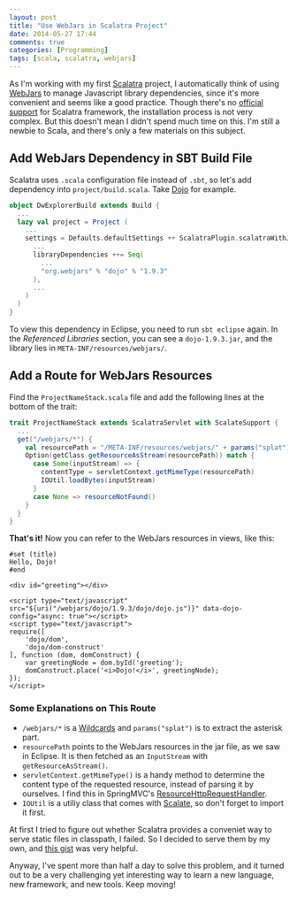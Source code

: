 ```yaml
---
layout: post
title: "Use WebJars in Scalatra Project"
date: 2014-05-27 17:44
comments: true
categories: [Programming]
tags: [scala, scalatra, webjars]
---
```


As I'm working with my first [Scalatra](http://www.scalatra.org/) project, I automatically think of using [WebJars](http://www.webjars.org/) to manage Javascript library dependencies, since it's more convenient and seems like a good practice. Though there's no [official support](http://www.webjars.org/documentation) for Scalatra framework, the installation process is not very complex. But this doesn't mean I didn't spend much time on this. I'm still a newbie to Scala, and there's only a few materials on this subject.

## Add WebJars Dependency in SBT Build File

Scalatra uses `.scala` configuration file instead of `.sbt`, so let's add dependency into `project/build.scala`. Take [Dojo](http://dojotoolkit.org/) for example.

```scala
object DwExplorerBuild extends Build {
  ...
  lazy val project = Project (
    ...
    settings = Defaults.defaultSettings ++ ScalatraPlugin.scalatraWithJRebel ++ scalateSettings ++ Seq(
      ...
      libraryDependencies ++= Seq(
        ...
        "org.webjars" % "dojo" % "1.9.3"
      ),
      ...
    )
  )
}
```

To view this dependency in Eclipse, you need to run `sbt eclipse` again. In the *Referenced Libraries* section, you can see a `dojo-1.9.3.jar`, and the library lies in `META-INF/resources/webjars/`.

<!-- more -->

## Add a Route for WebJars Resources

Find the `ProjectNameStack.scala` file and add the following lines at the bottom of the trait:

```scala
trait ProjectNameStack extends ScalatraServlet with ScalateSupport {
  ...
  get("/webjars/*") {
    val resourcePath = "/META-INF/resources/webjars/" + params("splat")
    Option(getClass.getResourceAsStream(resourcePath)) match {
      case Some(inputStream) => {
        contentType = servletContext.getMimeType(resourcePath)
        IOUtil.loadBytes(inputStream)
      }
      case None => resourceNotFound()
    }
  }
}
```

**That's it!** Now you can refer to the WebJars resources in views, like this:

```ssp
#set (title)
Hello, Dojo!
#end

<div id="greeting"></div>

<script type="text/javascript" src="${uri("/webjars/dojo/1.9.3/dojo/dojo.js")}" data-dojo-config="async: true"></script>
<script type="text/javascript">
require([
    'dojo/dom',
    'dojo/dom-construct'
], function (dom, domConstruct) {
    var greetingNode = dom.byId('greeting');
    domConstruct.place('<i>Dojo!</i>', greetingNode);
});
</script>
```

### Some Explanations on This Route

* `/webjars/*` is a [Wildcards](http://www.scalatra.org/2.2/guides/http/routes.html#toc_233) and `params("splat")` is to extract the asterisk part.
* `resourcePath` points to the WebJars resources in the jar file, as we saw in Eclipse. It is then fetched as an `InputStream` with `getResourceAsStream()`.
* `servletContext.getMimeType()` is a handy method to determine the content type of the requested resource, instead of parsing it by ourselves. I find this in SpringMVC's [ResourceHttpRequestHandler][1].
* `IOUtil` is a utiliy class that comes with [Scalate](http://scalate.fusesource.org/), so don't forget to import it first.

At first I tried to figure out whether Scalatra provides a conveniet way to serve static files in classpath, I failed. So I decided to serve them by my own, and [this gist][2] was very helpful.

Anyway, I've spent more than half a day to solve this problem, and it turned out to be a very challenging yet interesting way to learn a new language, new framework, and new tools. Keep moving!

[1]: http://grepcode.com/file/repo1.maven.org/maven2/org.springframework/spring-webmvc/3.2.7.RELEASE/org/springframework/web/servlet/resource/ResourceHttpRequestHandler.java#ResourceHttpRequestHandler.handleRequest%28javax.servlet.http.HttpServletRequest%2Cjavax.servlet.http.HttpServletResponse%29
[2]: https://gist.github.com/laurilehmijoki/4483113
